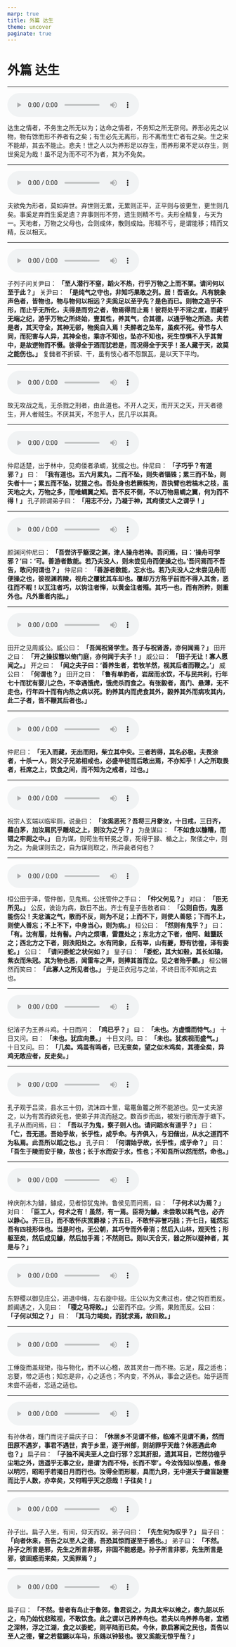 ```yaml
---
marp: true
title: 外篇 达生
theme: uncover
paginate: true
---
```


# 外篇 达生

---

![](assets/audios/20/1.mp3)

达生之情者，不务生之所无以为；达命之情者，不务知之所无奈何。养形必先之以物，物有馀而形不养者有之矣；有生必先无离形，形不离而生亡者有之矣。生之来不能却，其去不能止。悲夫！世之人以为养形足以存生，而养形果不足以存生，则世奚足为哉！虽不足为而不可不为者，其为不免矣。

---

![](assets/audios/20/2.mp3)

夫欲免为形者，莫如弃世。弃世则无累，无累则正平，正平则与彼更生，更生则几矣。事奚足弃而生奚足遗？弃事则形不劳，遗生则精不亏。夫形全精复，与天为一。天地者，万物之父母也，合则成体，散则成始。形精不亏，是谓能移；精而又精，反以相天。

---

![](assets/audios/20/3.mp3)

子列子问关尹曰： __「至人潜行不窒，蹈火不热，行乎万物之上而不栗。请问何以至于此？」__ 关尹曰： __「是纯气之守也，非知巧果敢之列。居！吾语女。凡有貌象声色者，皆物也，物与物何以相远？夫奚足以至乎先？是色而已。则物之造乎不形，而止乎无所化，夫得是而穷之者，物焉得而止焉！彼将处乎不淫之度，而藏乎无端之纪，游乎万物之所终始，壹其性，养其气，合其德，以通乎物之所造。夫若是者，其天守全，其神无郤，物奚自入焉！夫醉者之坠车，虽疾不死。骨节与人同，而犯害与人异，其神全也，乘亦不知也，坠亦不知也，死生惊惧不入乎其胷中，是故遻物而不慑。彼得全于酒而犹若是，而况得全于天乎！圣人藏于天，故莫之能伤也。」__ 复雠者不折镆、干，虽有忮心者不怨飘瓦，是以天下平均。

---

![](assets/audios/20/4.mp3)

故无攻战之乱，无杀戮之刑者，由此道也。不开人之天，而开天之天，开天者德生，开人者贼生。不厌其天，不忽于人，民几乎以其真。

---

![](assets/audios/20/5.mp3)

仲尼适楚，出于林中，见痀偻者承蜩，犹掇之也。仲尼曰： __「子巧乎？有道邪？」__ 曰： __「我有道也。五六月累丸，二而不坠，则失者锱铢；累三而不坠，则失者十一；累五而不坠，犹掇之也。吾处身也若厥株拘，吾执臂也若槁木之枝，虽天地之大，万物之多，而唯蜩翼之知。吾不反不侧，不以万物易蜩之翼，何为而不得！」__ 孔子顾谓弟子曰： __「用志不分，乃凝于神，其痀偻丈人之谓乎！」__ 

---

![](assets/audios/20/6.mp3)

颜渊问仲尼曰： __「吾尝济乎觞深之渊，津人操舟若神。吾问焉，曰：‘操舟可学邪？’曰：‘可。善游者数能。若乃夫没人，则未尝见舟而便操之也。’吾问焉而不吾告，敢问何谓也？」__ 仲尼曰： __「善游者数能，忘水也。若乃夫没人之未尝见舟而便操之也，彼视渊若陵，视舟之覆犹其车却也。覆却万方陈乎前而不得入其舍，恶往而不暇！以瓦注者巧，以钩注者惮，以黄金注者殙。其巧一也，而有所矜，则重外也。凡外重者内拙。」__ 

---

![](assets/audios/20/7.mp3)

田开之见周威公。威公曰： __「吾闻祝肾学生。吾子与祝肾游，亦何闻焉？」__ 田开之曰： __「开之操拔篲以倚门庭，亦何闻于夫子！」__ 威公曰： __「田子无让！寡人愿闻之。」__ 开之曰： __「闻之夫子曰：‘善养生者，若牧羊然，视其后者而鞭之。’」__ 威公曰： __「何谓也？」__ 田开之曰： __「鲁有单豹者，岩居而水饮，不与民共利，行年七十而犹有婴儿之色，不幸遇饿虎，饿虎杀而食之。有张毅者，高门、悬薄，无不走也，行年四十而有内热之病以死。豹养其内而虎食其外，毅养其外而病攻其内，此二子者，皆不鞭其后者也。」__ 

---

![](assets/audios/20/8.mp3)

仲尼曰： __「无入而藏，无出而阳，柴立其中央。三者若得，其名必极。夫畏涂者，十杀一人，则父子兄弟相戒也，必盛卒徒而后敢出焉，不亦知乎！人之所取畏者，衽席之上，饮食之间，而不知为之戒者，过也。」__ 

---

![](assets/audios/20/9.mp3)

祝宗人玄端以临牢厕，说彘曰： __「汝奚恶死？吾将三月豢汝，十日戒，三日齐，藉白茅，加汝肩尻乎雕俎之上，则汝为之乎？」__ 为彘谋曰： __「不如食以糠糟，而错之牢厕之中。」__ 自为谋，则苟生有轩冕之尊，死得于腞、楯之上，聚偻之中，则为之。为彘谋则去之，自为谋则取之，所异彘者何也？

---

![](assets/audios/20/10.mp3)

桓公田于泽，管仲御，见鬼焉。公抚管仲之手曰： __「仲父何见？」__ 对曰： __「臣无所见。」__ 公反，诶诒为病，数日不出。齐士有皇子告敖者曰： __「公则自伤，鬼恶能伤公！夫忿滀之气，散而不反，则为不足；上而不下，则使人善怒；下而不上，则使人善忘；不上不下，中身当心，则为病。」__ 桓公曰： __「然则有鬼乎？」__ 曰： __「有。沈有履，灶有髻。户内之烦壤，雷霆处之；东北方之下者，倍阿、鲑蠪跃之；西北方之下者，则泆阳处之。水有罔象，丘有峷，山有夔，野有彷徨，泽有委蛇。」__ 公曰： __「请问委蛇之状何如？」__ 皇子曰： __「委蛇，其大如毂，其长如辕，紫衣而朱冠。其为物也恶，闻雷车之声，则捧其首而立。见之者殆乎霸。」__ 桓公冁然而笑曰： __「此寡人之所见者也。」__ 于是正衣冠与之坐，不终日而不知病之去也。

---

![](assets/audios/20/11.mp3)

纪渻子为王养斗鸡。十日而问： __「鸡已乎？」__ 曰： __「未也。方虚憍而恃气。」__ 十日又问。曰： __「未也。犹应向景。」__ 十日又问。曰： __「未也。犹疾视而盛气。」__ 十日又问。曰： __「几矣。鸡虽有鸣者，已无变矣，望之似木鸡矣，其德全矣，异鸡无敢应者，反走矣。」__ 

---

![](assets/audios/20/12.mp3)

孔子观于吕梁，县水三十仞，流沫四十里，鼋鼍鱼龞之所不能游也。见一丈夫游之，以为有苦而欲死也，使弟子并流而拯之。数百步而出，被发行歌而游于塘下。孔子从而问焉，曰： __「吾以子为鬼，察子则人也。请问蹈水有道乎？」__ 曰： __「亡，吾无道。吾始乎故，长乎性，成乎命。与齐俱入，与汩偕出，从水之道而不为私焉。此吾所以蹈之也。」__ 孔子曰： __「何谓始乎故，长乎性，成乎命？」__ 曰： __「吾生于陵而安于陵，故也；长于水而安于水，性也；不知吾所以然而然，命也。」__ 

---

![](assets/audios/20/13.mp3)

梓庆削木为鐻，鐻成，见者惊犹鬼神。鲁侯见而问焉，曰： __「子何术以为焉？」__ 对曰： __「臣工人，何术之有！虽然，有一焉。臣将为鐻，未尝敢以耗气也，必齐以静心。齐三日，而不敢怀庆赏爵禄；齐五日，不敢怀非誉巧拙；齐七日，辄然忘吾有四枝形体也。当是时也，无公朝，其巧专而外骨消；然后入山林，观天性；形躯至矣，然后成见鐻，然后加手焉；不然则已。则以天合天，器之所以疑神者，其是与？」__ 

---

![](assets/audios/20/14.mp3)

东野稷以御见庄公，进退中绳，左右旋中规。庄公以为文弗过也，使之钩百而反。颜阖遇之，入见曰： __「稷之马将败。」__ 公密而不应。少焉，果败而反。公曰： __「子何以知之？」__ 曰： __「其马力竭矣，而犹求焉，故曰败。」__ 

---

![](assets/audios/20/15.mp3)

工倕旋而盖规矩，指与物化，而不以心稽，故其灵台一而不桎。忘足，履之适也；忘要，带之适也；知忘是非，心之适也；不内变，不外从，事会之适也。始乎适而未尝不适者，忘适之适也。

---

![](assets/audios/20/16.mp3)

有孙休者，踵门而诧子扁庆子曰： __「休居乡不见谓不修，临难不见谓不勇，然而田原不遇岁，事君不遇世，宾于乡里，逐于州部，则胡罪乎天哉？休恶遇此命也？」__ 扁子曰： __「子独不闻夫至人之自行邪？忘其肝胆，遗其耳目，芒然彷徨乎尘垢之外，逍遥乎无事之业，是谓‘为而不恃，长而不宰’。今汝饰知以惊愚，修身以明污，昭昭乎若揭日月而行也。汝得全而形躯，具而九窍，无中道夭于聋盲跛蹇而比于人数，亦幸矣，又何暇乎天之怨哉！子往矣！」__ 

---

![](assets/audios/20/17.mp3)

孙子出。扁子入坐，有间，仰天而叹。弟子问曰： __「先生何为叹乎？」__ 扁子曰： __「向者休来，吾告之以至人之德，吾恐其惊而遂至于惑也。」__ 弟子曰： __「不然。孙子之所言是邪，先生之所言非邪，非固不能惑是。孙子所言非邪，先生所言是邪，彼固惑而来矣，又奚罪焉？」__ 

---

![](assets/audios/20/18.mp3)

扁子曰： __「不然。昔者有鸟止于鲁郊，鲁君说之，为具太牢以飨之，奏九韶以乐之，鸟乃始忧悲眩视，不敢饮食。此之谓以己养养鸟也。若夫以鸟养养鸟者，宜栖之深林，浮之江湖，食之以委蛇，则平陆而已矣。今休，款启寡闻之民也，吾告以至人之德，譬之若载鼷以车马，乐鴳以钟鼓也。彼又奚能无惊乎哉？」__ 